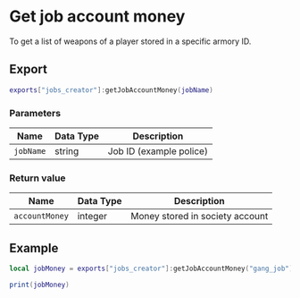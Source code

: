 # Get job account money

To get a list of weapons of a player stored in a specific armory ID.

## Export

```lua
exports["jobs_creator"]:getJobAccountMoney(jobName)
```

### Parameters

| Name      | Data Type | Description             |
| --------- | --------- | ----------------------- |
| `jobName` | string    | Job ID (example police) |

### Return value

| Name           | Data Type | Description                     |
| -------------- | --------- | ------------------------------- |
| `accountMoney` | integer   | Money stored in society account |

## Example

```lua
local jobMoney = exports["jobs_creator"]:getJobAccountMoney("gang_job")

print(jobMoney)
```
